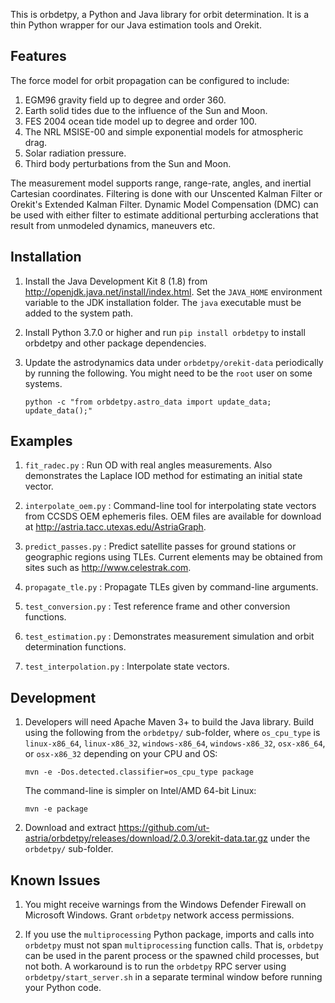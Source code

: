 This is orbdetpy, a Python and Java library for orbit determination.
It is a thin Python wrapper for our Java estimation tools and Orekit.

Features
--------

The force model for orbit propagation can be configured to include:

1. EGM96 gravity field up to degree and order 360.
2. Earth solid tides due to the influence of the Sun and Moon.
3. FES 2004 ocean tide model up to degree and order 100.
4. The NRL MSISE-00 and simple exponential models for atmospheric drag.
5. Solar radiation pressure.
6. Third body perturbations from the Sun and Moon.

The measurement model supports range, range-rate, angles, and inertial
Cartesian coordinates. Filtering is done with our Unscented Kalman Filter
or Orekit's Extended Kalman Filter. Dynamic Model Compensation
(DMC) can be used with either filter to estimate additional perturbing
acclerations that result from unmodeled dynamics, maneuvers etc.

Installation
------------

1. Install the Java Development Kit 8 (1.8) from <http://openjdk.java.net/install/index.html>.
   Set the `JAVA_HOME` environment variable to the JDK installation
   folder. The `java` executable must be added to the system path.

2. Install Python 3.7.0 or higher and run `pip install orbdetpy` to install
   orbdetpy and other package dependencies.

3. Update the astrodynamics data under `orbdetpy/orekit-data` periodically by
   running the following. You might need to be the `root` user on some systems.

   `python -c "from orbdetpy.astro_data import update_data; update_data();"`

Examples
--------

1. `fit_radec.py` : Run OD with real angles measurements. Also demonstrates
   the Laplace IOD method for estimating an initial state vector.

2. `interpolate_oem.py` : Command-line tool for interpolating state vectors
   from CCSDS OEM ephemeris files. OEM files are available for download at
   <http://astria.tacc.utexas.edu/AstriaGraph>.

3. `predict_passes.py` : Predict satellite passes for ground stations or
   geographic regions using TLEs. Current elements may be obtained from
   sites such as <http://www.celestrak.com>.

4. `propagate_tle.py` : Propagate TLEs given by command-line arguments.

5. `test_conversion.py` : Test reference frame and other conversion functions.

6. `test_estimation.py` : Demonstrates measurement simulation and orbit
   determination functions.

7. `test_interpolation.py` : Interpolate state vectors.

Development
-----------

1. Developers will need Apache Maven 3+ to build the Java library. Build
   using the following from the `orbdetpy/` sub-folder, where `os_cpu_type` is
   `linux-x86_64`, `linux-x86_32`, `windows-x86_64`, `windows-x86_32`,
   `osx-x86_64`, or `osx-x86_32` depending on your CPU and OS:

   `mvn -e -Dos.detected.classifier=os_cpu_type package`

   The command-line is simpler on Intel/AMD 64-bit Linux:

   `mvn -e package`

2. Download and extract <https://github.com/ut-astria/orbdetpy/releases/download/2.0.3/orekit-data.tar.gz>
   under the `orbdetpy/` sub-folder.

Known Issues
------------

1. You might receive warnings from the Windows Defender Firewall on Microsoft
   Windows. Grant `orbdetpy` network access permissions.

2. If you use the `multiprocessing` Python package, imports and calls into
   `orbdetpy` must not span `multiprocessing` function calls. That is, `orbdetpy`
   can be used in the parent process or the spawned child processes, but not both.
   A workaround is to run the `orbdetpy` RPC server using `orbdetpy/start_server.sh`
   in a separate terminal window before running your Python code.
